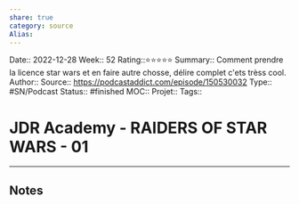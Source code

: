 ```yaml
---
share: true 
category: source
Alias:
---
```

Date:: 2022-12-28
Week:: 52
Rating::⭐⭐⭐⭐⭐
Summary:: Comment prendre la licence star wars et en faire autre chosse, délire complet c'ets trèss cool.
Author::
Source:: https://podcastaddict.com/episode/150530032
Type:: #SN/Podcast 
Status:: #finished 
MOC::
Projet:: 
Tags:: 

# JDR Academy - RAIDERS OF STAR WARS - 01


***

## Notes
